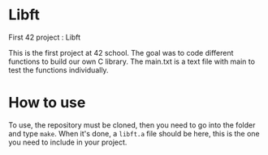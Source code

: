 # Libft
First 42 project : Libft

This is the first project at 42 school.
The goal was to code different functions to build our own C library.
The main.txt is a text file with main to test the functions individually.

# How to use
To use, the repository must be cloned, then you need to go into the folder and type `make`. When it's done, a `libft.a` file should be here, this is the one you need to include in your project.
